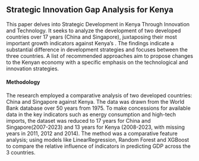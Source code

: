 ## Strategic Innovation Gap Analysis for Kenya 
This paper delves into Strategic Development in Kenya Through Innovation and Technology. It seeks to analyze the development of two developed countries over 17 years (China and Singapore), juxtaposing their most important growth indicators against Kenya’s . The findings indicate a substantial difference in development strategies and focuses between the three countries. A list of recommended approaches aim to propose changes to the Kenyan economy with a specific emphasis on the technological and innovation strategies.

#### Methodology
The research employed a comparative analysis of two developed countries: China and Singapore against Kenya. The data was drawn from the World Bank database over 50 years from 1975. To make concessions for available data in the key indicators such as energy consumption and high-tech imports, the dataset was reduced to 17 years for China and Singapore(2007-2023) and 13 years for Kenya (2008-2023, with missing years in 2011, 2012 and 2014). The method was a comparative feature analysis; using models like LinearRegression, Random Forest and XGBoost to compare the relative influence of indicators in predicting GDP across the 3 countries.